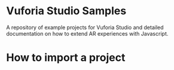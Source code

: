 # Vuforia Studio Samples

A repository of example projects for Vuforia Studio and detailed documentation on how to extend AR experiences with Javascript.

# How to import a project
